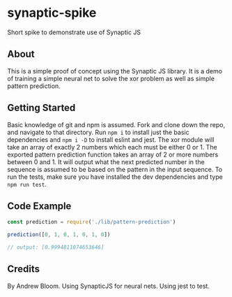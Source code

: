 # synaptic-spike
Short spike to demonstrate use of Synaptic JS

## About

This is a simple proof of concept using the Synaptic JS library. It is a demo of training a simple neural net to solve the xor problem as well as simple pattern prediction.

## Getting Started

Basic knowledge of git and npm is assumed. Fork and clone down the repo, and navigate to that directory. Run `npm i` to install just the basic dependencies and `npm i -D` to install eslint and jest. The xor module will take an array of exactly 2 numbers which each must be either 0 or 1. The exported pattern prediction function takes an array of 2 or more numbers between 0 and 1. It will output what the next predicted number in the sequence is assumed to be based on the pattern in the input sequence. To run the tests, make sure you have installed the dev dependencies and type `npm run test`.

## Code Example

```javascript
const prediction = require('./lib/pattern-prediction')

prediction([0, 1, 0, 1, 0, 1, 0])

// output: [0.9994811074653646]
```

## Credits

By Andrew Bloom. Using SynapticJS for neural nets. Using jest to test.